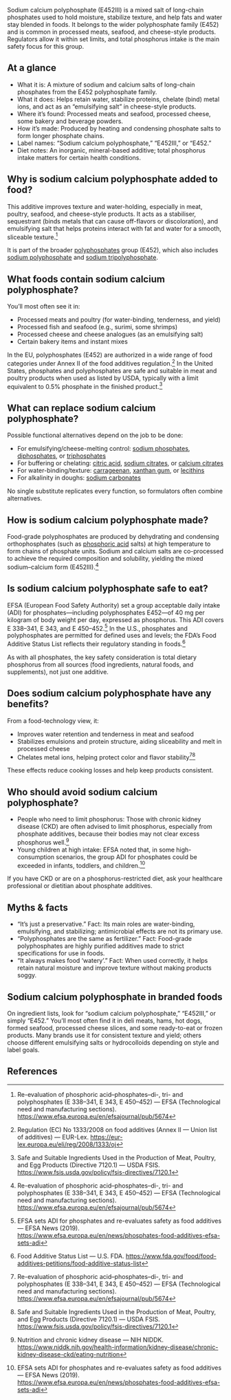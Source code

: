 Sodium calcium polyphosphate (E452III) is a mixed salt of long-chain phosphates used to hold moisture, stabilize texture, and help fats and water stay blended in foods. It belongs to the wider polyphosphate family (E452) and is common in processed meats, seafood, and cheese-style products. Regulators allow it within set limits, and total phosphorus intake is the main safety focus for this group.

<!--more-->

## At a glance
- What it is: A mixture of sodium and calcium salts of long-chain phosphates from the E452 polyphosphate family.
- What it does: Helps retain water, stabilize proteins, chelate (bind) metal ions, and act as an “emulsifying salt” in cheese-style products.
- Where it’s found: Processed meats and seafood, processed cheese, some bakery and beverage powders.
- How it’s made: Produced by heating and condensing phosphate salts to form longer phosphate chains.
- Label names: “Sodium calcium polyphosphate,” “E452III,” or “E452.”
- Diet notes: An inorganic, mineral-based additive; total phosphorus intake matters for certain health conditions.

## Why is sodium calcium polyphosphate added to food?
This additive improves texture and water-holding, especially in meat, poultry, seafood, and cheese-style products. It acts as a stabiliser, sequestrant (binds metals that can cause off-flavors or discoloration), and emulsifying salt that helps proteins interact with fat and water for a smooth, sliceable texture.[^2]

It is part of the broader [polyphosphates](/e452-polyphosphates) group (E452), which also includes [sodium polyphosphate](/e452i-sodium-polyphosphate) and [sodium tripolyphosphate](/e452vi-sodium-tripolyphosphate).

## What foods contain sodium calcium polyphosphate?
You’ll most often see it in:
- Processed meats and poultry (for water-binding, tenderness, and yield)
- Processed fish and seafood (e.g., surimi, some shrimps)
- Processed cheese and cheese analogues (as an emulsifying salt)
- Certain bakery items and instant mixes

In the EU, polyphosphates (E452) are authorized in a wide range of food categories under Annex II of the food additives regulation.[^3] In the United States, phosphates and polyphosphates are safe and suitable in meat and poultry products when used as listed by USDA, typically with a limit equivalent to 0.5% phosphate in the finished product.[^4]

## What can replace sodium calcium polyphosphate?
Possible functional alternatives depend on the job to be done:
- For emulsifying/cheese-melting control: [sodium phosphates](/e339-sodium-phosphates), [diphosphates](/e450-diphosphates), or [triphosphates](/e451-triphosphates)
- For buffering or chelating: [citric acid](/e330-citric-acid), [sodium citrates](/e331-sodium-citrates), or [calcium citrates](/e333-calcium-citrates)
- For water-binding/texture: [carrageenan](/e407-carrageenan), [xanthan gum](/e415-xanthan-gum), or [lecithins](/e322-lecithins)
- For alkalinity in doughs: [sodium carbonates](/e500-sodium-carbonates)

No single substitute replicates every function, so formulators often combine alternatives.

## How is sodium calcium polyphosphate made?
Food-grade polyphosphates are produced by dehydrating and condensing orthophosphates (such as [phosphoric acid](/e338-phosphoric-acid) salts) at high temperature to form chains of phosphate units. Sodium and calcium salts are co-processed to achieve the required composition and solubility, yielding the mixed sodium–calcium form (E452III).[^2]

## Is sodium calcium polyphosphate safe to eat?
EFSA (European Food Safety Authority) set a group acceptable daily intake (ADI) for phosphates—including polyphosphates E452—of 40 mg per kilogram of body weight per day, expressed as phosphorus. This ADI covers E 338–341, E 343, and E 450–452.[^5] In the U.S., phosphates and polyphosphates are permitted for defined uses and levels; the FDA’s Food Additive Status List reflects their regulatory standing in foods.[^6]

As with all phosphates, the key safety consideration is total dietary phosphorus from all sources (food ingredients, natural foods, and supplements), not just one additive.

## Does sodium calcium polyphosphate have any benefits?
From a food-technology view, it:
- Improves water retention and tenderness in meat and seafood
- Stabilizes emulsions and protein structure, aiding sliceability and melt in processed cheese
- Chelates metal ions, helping protect color and flavor stability[^2][^4]

These effects reduce cooking losses and help keep products consistent.

## Who should avoid sodium calcium polyphosphate?
- People who need to limit phosphorus: Those with chronic kidney disease (CKD) are often advised to limit phosphorus, especially from phosphate additives, because their bodies may not clear excess phosphorus well.[^7]
- Young children at high intake: EFSA noted that, in some high-consumption scenarios, the group ADI for phosphates could be exceeded in infants, toddlers, and children.[^5]

If you have CKD or are on a phosphorus-restricted diet, ask your healthcare professional or dietitian about phosphate additives.

## Myths & facts
- “It’s just a preservative.” Fact: Its main roles are water-binding, emulsifying, and stabilizing; antimicrobial effects are not its primary use.
- “Polyphosphates are the same as fertilizer.” Fact: Food-grade polyphosphates are highly purified additives made to strict specifications for use in foods.
- “It always makes food ‘watery’.” Fact: When used correctly, it helps retain natural moisture and improve texture without making products soggy.

## Sodium calcium polyphosphate in branded foods
On ingredient lists, look for “sodium calcium polyphosphate,” “E452III,” or simply “E452.” You’ll most often find it in deli meats, hams, hot dogs, formed seafood, processed cheese slices, and some ready-to-eat or frozen products. Many brands use it for consistent texture and yield; others choose different emulsifying salts or hydrocolloids depending on style and label goals.

## References
[^1]: Re-evaluation of phosphoric acid–phosphates–di-, tri- and polyphosphates (E 338–341, E 343, E 450–452) as food additives — EFSA Journal (2019). https://www.efsa.europa.eu/en/efsajournal/pub/5674
[^2]: Re-evaluation of phosphoric acid–phosphates–di-, tri- and polyphosphates (E 338–341, E 343, E 450–452) — EFSA (Technological need and manufacturing sections). https://www.efsa.europa.eu/en/efsajournal/pub/5674
[^3]: Regulation (EC) No 1333/2008 on food additives (Annex II — Union list of additives) — EUR-Lex. https://eur-lex.europa.eu/eli/reg/2008/1333/oj
[^4]: Safe and Suitable Ingredients Used in the Production of Meat, Poultry, and Egg Products (Directive 7120.1) — USDA FSIS. https://www.fsis.usda.gov/policy/fsis-directives/7120.1
[^5]: EFSA sets ADI for phosphates and re-evaluates safety as food additives — EFSA News (2019). https://www.efsa.europa.eu/en/news/phosphates-food-additives-efsa-sets-adi
[^6]: Food Additive Status List — U.S. FDA. https://www.fda.gov/food/food-additives-petitions/food-additive-status-list
[^7]: Nutrition and chronic kidney disease — NIH NIDDK. https://www.niddk.nih.gov/health-information/kidney-disease/chronic-kidney-disease-ckd/eating-nutrition
